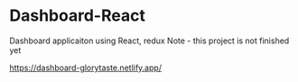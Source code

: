 # Dashboard-React
Dashboard applicaiton using React, redux
Note - this project is not finished yet

https://dashboard-glorytaste.netlify.app/
